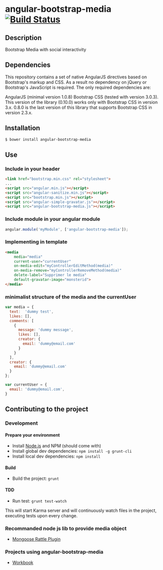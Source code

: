 # angular-bootstrap-media [![Build Status](https://secure.travis-ci.org/daemon1981/angular-bootstrap-media.png)](https://travis-ci.org/daemon1981/angular-bootstrap-media)

## Description

Bootstrap Media with social interactivity

## Dependencies

This repository contains a set of native AngularJS directives based on Bootstrap's markup and CSS. As a result no dependency on jQuery or Bootstrap's JavaScript is required. The only required dependencies are:

AngularJS (minimal version 1.0.8)
Bootstrap CSS (tested with version 3.0.3). This version of the library (0.10.0) works only with Bootstrap CSS in version 3.x. 0.8.0 is the last version of this library that supports Bootstrap CSS in version 2.3.x.

## Installation

```bash
$ bower install angular-bootstrap-media
```

## Use

### Include in your header

```html
<link href="bootstrap.min.css" rel="stylesheet">
...
<script src="angular.min.js"></script>
<script src="angular-sanitize.min.js"></script>
<script src="bootstrap.min.js"></script>
<script src="angular-simple-gravatar.js"></script>
<script src="angular-bootstrap-media.js"></script>
```

### Include module in your angular module

```javascript
angular.module('myModule', ['angular-bootstrap-media']);
```

### Implementing in template

```html
<media
    media="media"
    current-user="currentUser"
    on-media-edit="myControllerEditMethod(media)"
    on-media-remove="myControllerRemoveMethod(media)"
    delete-label="Supprimer le media"
    default-gravatar-image="monsterid">
</media>
```

### minimalist structure of the media and the currentUser

```javascript
var media = {
  text:  'dummy test',
  likes: [],
  comments: [
    {
      message: 'dummy message',
      likes: [],
      creator: {
        email: 'dummy@email.com'
      }
    }
  ],
  creator: {
    email: 'dummy@email.com'
  }
};
```

```javascript
var currentUser = {
  email: 'dummy@email.com',
}
```

## Contributing to the project

### Development
#### Prepare your environment
* Install [Node.js](http://nodejs.org/) and NPM (should come with)
* Install global dev dependencies: `npm install -g grunt-cli`
* Install local dev dependencies: `npm install`

#### Build
* Build the project: `grunt`

#### TDD
* Run test: `grunt test-watch`
 
This will start Karma server and will continuously watch files in the project, executing tests upon every change.

### Recommanded node js lib to provide media object

 - [Mongoose Rattle Plugin](https://github.com/daemon1981/mongoose-rattle-plugin)

### Projects using angular-bootstrap-media

 - [Workbook](https://github.com/eleven-labs/Workbook)
